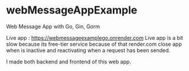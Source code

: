 # webMessageAppExample
Web Message App with Go, Gin, Gorm

Live app : https://webmessageexamplego.onrender.com
Live app is a bit slow because its free-tier service because of that render.com close app when is inactive and reactivating when a request has been sended.

I made both backend and frontend of this web app.
